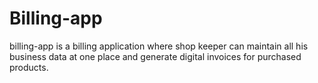 # Billing-app
billing-app is a billing application where shop keeper can maintain all his business data at one place and generate digital invoices for purchased products.  

